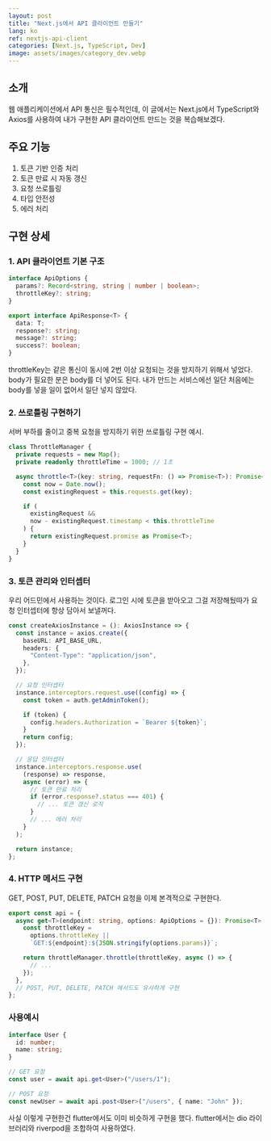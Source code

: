 ```yaml
---
layout: post
title: "Next.js에서 API 클라이언트 만들기"
lang: ko
ref: nextjs-api-client
categories: [Next.js, TypeScript, Dev]
image: assets/images/category_dev.webp
---
```


## 소개

웹 애플리케이션에서 API 통신은 필수적인데, 이 글에서는 Next.js에서 TypeScript와 Axios를 사용하여 내가 구현한 API 클라이언트 만드는 것을 복습해보겠다.

## 주요 기능

1. 토큰 기반 인증 처리
2. 토큰 만료 시 자동 갱신
3. 요청 쓰로틀링
4. 타입 안전성
5. 에러 처리

## 구현 상세

### 1. API 클라이언트 기본 구조

```typescript
interface ApiOptions {
  params?: Record<string, string | number | boolean>;
  throttleKey?: string;
}

export interface ApiResponse<T> {
  data: T;
  response?: string;
  message?: string;
  success?: boolean;
}
```

throttleKey는 같은 통신이 동시에 2번 이상 요청되는 것을 방지하기 위해서 넣었다.
body가 필요한 분은 body를 더 넣어도 된다. 내가 만드는 서비스에선 일단 처음에는 body를 넣을 일이 없어서 일단 넣지 않았다.

### 2. 쓰로틀링 구현하기

서버 부하를 줄이고 중복 요청을 방지하기 위한 쓰로틀링 구현 예시.

```typescript
class ThrottleManager {
  private requests = new Map();
  private readonly throttleTime = 1000; // 1초

  async throttle<T>(key: string, requestFn: () => Promise<T>): Promise<T> {
    const now = Date.now();
    const existingRequest = this.requests.get(key);

    if (
      existingRequest &&
      now - existingRequest.timestamp < this.throttleTime
    ) {
      return existingRequest.promise as Promise<T>;
    }
  }
}
```

### 3. 토큰 관리와 인터셉터

우리 어드민에서 사용하는 것이다. 로그인 시에 토큰을 받아오고 그걸 저장해뒀따가 요청 인터셉터에 항상 담아서 보낼꺼다.

```typescript
const createAxiosInstance = (): AxiosInstance => {
  const instance = axios.create({
    baseURL: API_BASE_URL,
    headers: {
      "Content-Type": "application/json",
    },
  });

  // 요청 인터셉터
  instance.interceptors.request.use((config) => {
    const token = auth.getAdminToken();

    if (token) {
      config.headers.Authorization = `Bearer ${token}`;
    }
    return config;
  });

  // 응답 인터셉터
  instance.interceptors.response.use(
    (response) => response,
    async (error) => {
      // 토큰 만료 처리
      if (error.response?.status === 401) {
        // ... 토큰 갱신 로직
      }
      // ... 에러 처리
    }
  );

  return instance;
};
```

### 4. HTTP 메서드 구현

GET, POST, PUT, DELETE, PATCH 요청을 이제 본격적으로 구현한다.

```typescript
export const api = {
  async get<T>(endpoint: string, options: ApiOptions = {}): Promise<T> {
    const throttleKey =
      options.throttleKey ||
      `GET:${endpoint}:${JSON.stringify(options.params)}`;

    return throttleManager.throttle(throttleKey, async () => {
      // ...
    });
  },
  // POST, PUT, DELETE, PATCH 메서드도 유사하게 구현
};
```

### 사용예시

```typescript
interface User {
  id: number;
  name: string;
}

// GET 요청
const user = await api.get<User>("/users/1");

// POST 요청
const newUser = await api.post<User>("/users", { name: "John" });
```

사실 이렇게 구현한건 flutter에서도 이미 비슷하게 구현을 했다.
flutter에서는 dio 라이브러리와 riverpod을 조합하여 사용하였다.
